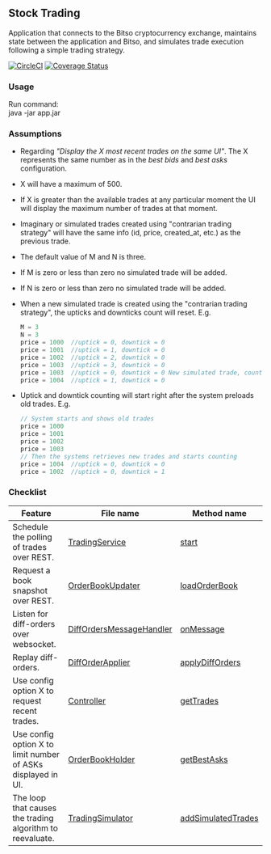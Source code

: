 ## Stock Trading
Application that connects to the Bitso cryptocurrency exchange,
maintains state between the application and Bitso, and simulates trade
execution following a simple trading strategy.

[![CircleCI](https://circleci.com/gh/alayor/coin-trading/tree/master.svg?style=svg)](https://circleci.com/gh/alayor/coin-trading/tree/master)
[![Coverage Status](https://coveralls.io/repos/github/alayor/coin-trading/badge.svg?branch=master&service=github)](https://coveralls.io/github/alayor/coin-trading?branch=master)

### Usage
Run command: <br />
java -jar app.jar

### Assumptions
* Regarding _"Display the X most recent trades on the same UI"_. The X represents the same number as in the _best bids_
and _best asks_ configuration.
* X will have a maximum of 500.
* If X is greater than the available trades at any particular moment
 the UI will display the maximum number of trades at that moment.
* Imaginary or simulated trades created using "contrarian trading strategy"
 will have the same info (id, price, created_at, etc.) as the previous trade.
* The default value of M and N is three. 
* If M is zero or less than zero no simulated trade will be added.
* If N is zero or less than zero no simulated trade will be added.
* When a new simulated trade is created using the "contrarian trading strategy",
 the upticks and downticks count will reset.
 E.g.

    ```javascript
    M = 3
    N = 3
    price = 1000  //uptick = 0, downtick = 0
    price = 1001  //uptick = 1, downtick = 0
    price = 1002  //uptick = 2, downtick = 0
    price = 1003  //uptick = 3, downtick = 0
    price = 1003  //uptick = 0, downtick = 0 New simulated trade, count reset
    price = 1004  //uptick = 1, downtick = 0
    ```
* Uptick and downtick counting will start right after the system preloads
  old trades.
  E.g.
  ```javascript
  // System starts and shows old trades
  price = 1000
  price = 1001
  price = 1002
  price = 1003
  // Then the systems retrieves new trades and starts counting
  price = 1004  //uptick = 0, downtick = 0
  price = 1002  //uptick = 0, downtick = 1
  ````

### Checklist

| Feature  | File name | Method name |
| ------------- | ------------- |  ------------- |
| Schedule the polling of trades over REST. | <a target='_blank' href='https://github.com/alayor/coin-trading/blob/master/src/main/java/service/trades/TradingService.java#L17'>TradingService</a> | <a target='_blank' href=''> start</a> |
| Request a book snapshot over REST.  | <a target='_blank' href=''>OrderBookUpdater</a> | <a target='_blank' href=''>loadOrderBook</a> |
| Listen for diff-orders over websocket.  | <a target='_blank' href=''>DiffOrdersMessageHandler<a/> | <a target='_blank' href=''>onMessage<a/> |
| Replay diff-orders.  | <a target='_blank' href=''>DiffOrderApplier<a/> | <a target='_blank' href=''>applyDiffOrders<a/> |
| Use config option X to request recent trades.  | <a target='_blank' href=''>Controller</a> | <a target='_blank' href=''>getTrades<a/> |
| Use config option X to limit number of ASKs displayed in UI.  | <a target='_blank' href=''>OrderBookHolder</a> | <a target='_blank' href=''>getBestAsks<a/> |
| The loop that causes the trading algorithm to reevaluate.  | <a target='_blank' href=''>TradingSimulator<a/> | <a target='_blank' href=''>addSimulatedTrades<a/> |
